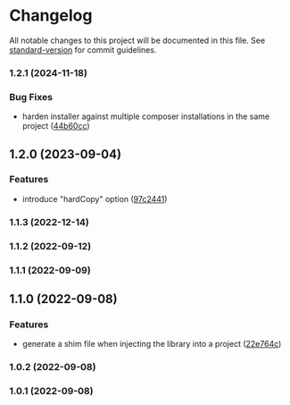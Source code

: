# Changelog

All notable changes to this project will be documented in this file. See [standard-version](https://github.com/conventional-changelog/standard-version) for commit guidelines.

### 1.2.1 (2024-11-18)


### Bug Fixes

* harden installer against multiple composer installations in the same project ([44b60cc](https://github.com/Neunerlei/dbg-global/commit/44b60cc4dd6d6f9bc39482dbc94198e7cf96b5dd))

## 1.2.0 (2023-09-04)


### Features

* introduce "hardCopy" option ([97c2441](https://github.com/Neunerlei/dbg-global/commit/97c2441397edfadaf784add918e207a9f5286a67))

### 1.1.3 (2022-12-14)

### 1.1.2 (2022-09-12)

### 1.1.1 (2022-09-09)

## 1.1.0 (2022-09-08)


### Features

* generate a shim file when injecting the library into a project ([22e764c](https://github.com/Neunerlei/dbg-global/commit/22e764c817a15ce5ad333fe65cfb90fad9d0650a))

### 1.0.2 (2022-09-08)

### 1.0.1 (2022-09-08)
